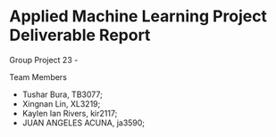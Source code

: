 # Applied Machine Learning Project Deliverable Report

Group Project 23 -

Team Members
- Tushar Bura, TB3077; 
- Xingnan Lin, XL3219;
- Kaylen Ian Rivers, kir2117;
- JUAN ANGELES ACUNA, ja3590;

